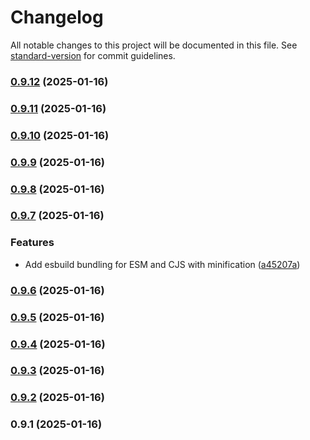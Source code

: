 # Changelog

All notable changes to this project will be documented in this file. See [standard-version](https://github.com/conventional-changelog/standard-version) for commit guidelines.

### [0.9.12](https://github.com/dforsber/glue-table-cache/compare/v0.9.11...v0.9.12) (2025-01-16)

### [0.9.11](https://github.com/dforsber/glue-table-cache/compare/v0.9.10...v0.9.11) (2025-01-16)

### [0.9.10](https://github.com/dforsber/glue-table-cache/compare/v0.9.9...v0.9.10) (2025-01-16)

### [0.9.9](https://github.com/dforsber/glue-table-cache/compare/v0.9.8...v0.9.9) (2025-01-16)

### [0.9.8](https://github.com/dforsber/glue-table-cache/compare/v0.9.7...v0.9.8) (2025-01-16)

### [0.9.7](https://github.com/dforsber/glue-table-cache/compare/v0.9.6...v0.9.7) (2025-01-16)


### Features

* Add esbuild bundling for ESM and CJS with minification ([a45207a](https://github.com/dforsber/glue-table-cache/commit/a45207a4c03694a9949946aa2d1ce221f20db7aa))

### [0.9.6](https://github.com/dforsber/glue-table-cache/compare/v0.9.5...v0.9.6) (2025-01-16)

### [0.9.5](https://github.com/dforsber/glue-table-cache/compare/v0.9.4...v0.9.5) (2025-01-16)

### [0.9.4](https://github.com/dforsber/glue-table-cache/compare/v0.9.3...v0.9.4) (2025-01-16)

### [0.9.3](https://github.com/dforsber/glue-table-cache/compare/v0.9.2...v0.9.3) (2025-01-16)

### [0.9.2](https://github.com/dforsber/glue-table-cache/compare/v0.9.1...v0.9.2) (2025-01-16)

### 0.9.1 (2025-01-16)
